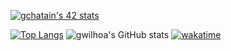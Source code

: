 [![gchatain's 42 stats](https://badge42.vercel.app/api/v2/cl1m9hm0v001609mje7es9b7y/stats?cursusId=21&coalitionId=49)](https://github.com/JaeSeoKim/badge42)

[![Top Langs](https://github-readme-stats.vercel.app/api/top-langs/?username=gwilhoa&layout=compact)](https://github.com/anuraghazra/github-readme-stats)
![gwilhoa's GitHub stats](https://github-readme-stats.vercel.app/api?username=gwilhoa&show_icons=true&theme=radient)
[![wakatime](https://wakatime.com/badge/user/9f1bbed5-21f5-43ce-a2a6-03e9b17f7d5f/project/04a59816-5f96-4a87-9dc5-2e658a39d5b6.svg)](https://wakatime.com/badge/user/9f1bbed5-21f5-43ce-a2a6-03e9b17f7d5f/project/04a59816-5f96-4a87-9dc5-2e658a39d5b6)
